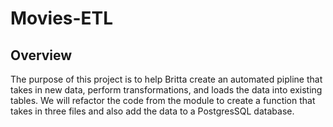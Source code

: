 # Movies-ETL

## Overview
The purpose of this project is to help Britta create an automated pipline that takes in new data, perform transformations, and loads the data into existing tables. We will refactor the code from the module to create a function that takes in three files and also add the data to a PostgresSQL database.

